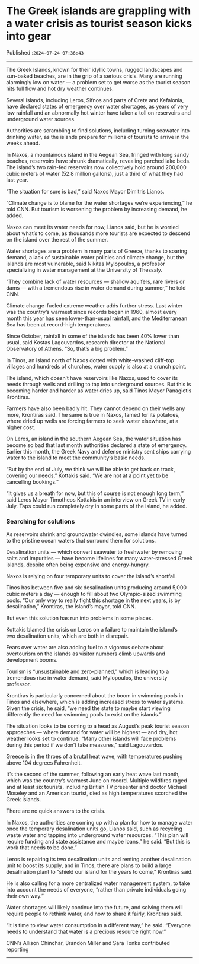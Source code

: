 # The Greek islands are grappling with a water crisis as tourist season kicks into gear

Published :`2024-07-24 07:36:43`

---

The Greek Islands, known for their idyllic towns, rugged landscapes and sun-baked beaches, are in the grip of a serious crisis. Many are running alarmingly low on water — a problem set to get worse as the tourist season hits full flow and hot dry weather continues.

Several islands, including Leros, Sifnos and parts of Crete and Kefalonia, have declared states of emergency over water shortages, as years of very low rainfall and an abnormally hot winter have taken a toll on reservoirs and underground water sources.

Authorities are scrambling to find solutions, including turning seawater into drinking water, as the islands prepare for millions of tourists to arrive in the weeks ahead.

In Naxos, a mountainous island in the Aegean Sea, fringed with long sandy beaches, reservoirs have shrunk dramatically, revealing parched lake beds. The island’s two rain-fed reservoirs now collectively hold around 200,000 cubic meters of water (52.8 million gallons), just a third of what they had last year.

“The situation for sure is bad,” said Naxos Mayor Dimitris Lianos.

“Climate change is to blame for the water shortages we’re experiencing,” he told CNN. But tourism is worsening the problem by increasing demand, he added.

Naxos can meet its water needs for now, Lianos said, but he is worried about what’s to come, as thousands more tourists are expected to descend on the island over the rest of the summer.

Water shortages are a problem in many parts of Greece, thanks to soaring demand, a lack of sustainable water policies and climate change, but the islands are most vulnerable, said Nikitas Mylopoulos, a professor specializing in water management at the University of Thessaly.

“They combine lack of water resources — shallow aquifers, rare rivers or dams — with a tremendous rise in water demand during summer,” he told CNN.

Climate change-fueled extreme weather adds further stress. Last winter was the country’s warmest since records began in 1960, almost every month this year has seen lower-than-usual rainfall, and the Mediterranean Sea has been at record-high temperatures.

Since October, rainfall in some of the islands has been 40% lower than usual, said Kostas Lagouvardos, research director at the National Observatory of Athens. “So, that’s a big problem.”

In Tinos, an island north of Naxos dotted with white-washed cliff-top villages and hundreds of churches, water supply is also at a crunch point.

The island, which doesn’t have reservoirs like Naxos, used to cover its needs through wells and drilling to tap into underground sources. But this is becoming harder and harder as water dries up, said Tinos Mayor Panagiotis Krontiras.

Farmers have also been badly hit. They cannot depend on their wells any more, Krontiras said. The same is true in Naxos, famed for its potatoes, where dried up wells are forcing farmers to seek water elsewhere, at a higher cost.

On Leros, an island in the southern Aegean Sea, the water situation has become so bad that last month authorities declared a state of emergency. Earlier this month, the Greek Navy and defense ministry sent ships carrying water to the island to meet the community’s basic needs.

“But by the end of July, we think we will be able to get back on track, covering our needs,” Kottakis said. “We are not at a point yet to be cancelling bookings.”

“It gives us a breath for now, but this of course is not enough long term,” said Leros Mayor Timotheos Kottakis in an interview on Greek TV in early July. Taps could run completely dry in some parts of the island, he added.

### Searching for solutions

As reservoirs shrink and groundwater dwindles, some islands have turned to the pristine ocean waters that surround them for solutions.

Desalination units — which convert seawater to freshwater by removing salts and impurities — have become lifelines for many water-stressed Greek islands, despite often being expensive and energy-hungry.

Naxos is relying on four temporary units to cover the island’s shortfall.

Tinos has between five and six desalination units producing around 5,000 cubic meters a day — enough to fill about two Olympic-sized swimming pools. “Our only way to really fight this shortage in the next years, is by desalination,” Krontiras, the island’s mayor, told CNN.

But even this solution has run into problems in some places.

Kottakis blamed the crisis on Leros on a failure to maintain the island’s two desalination units, which are both in disrepair.

Fears over water are also adding fuel to a vigorous debate about overtourism on the islands as visitor numbers climb upwards and development booms.

Tourism is “unsustainable and zero-planned,” which is leading to a tremendous rise in water demand, said Mylopoulos, the university professor.

Krontiras is particularly concerned about the boom in swimming pools in Tinos and elsewhere, which is adding increased stress to water systems. Given the crisis, he said, “we need the state to maybe start viewing differently the need for swimming pools to exist on the islands.”

The situation looks to be coming to a head as August’s peak tourist season approaches — where demand for water will be highest — and dry, hot weather looks set to continue. “Many other islands will face problems during this period if we don’t take measures,” said Lagouvardos.

Greece is in the throes of a brutal heat wave, with temperatures pushing above 104 degrees Fahrenheit.

It’s the second of the summer, following an early heat wave last month, which was the country’s warmest June on record. Multiple wildfires raged and at least six tourists, including British TV presenter and doctor Michael Moseley and an American tourist, died as high temperatures scorched the Greek islands.

There are no quick answers to the crisis.

In Naxos, the authorities are coming up with a plan for how to manage water once the temporary desalination units go, Lianos said, such as recycling waste water and tapping into underground water resources. “This plan will require funding and state assistance and maybe loans,” he said. “But this is work that needs to be done.”

Leros is repairing its two desalination units and renting another desalination unit to boost its supply, and in Tinos, there are plans to build a large desalination plant to “shield our island for the years to come,” Krontiras said.

He is also calling for a more centralized water management system, to take into account the needs of everyone, “rather than private individuals going their own way.”

Water shortages will likely continue into the future, and solving them will require people to rethink water, and how to share it fairly, Krontiras said.

“It is time to view water consumption in a different way,” he said. “Everyone needs to understand that water is a precious resource right now.”

CNN’s Allison Chinchar, Brandon Miller and Sara Tonks contributed reporting

---

